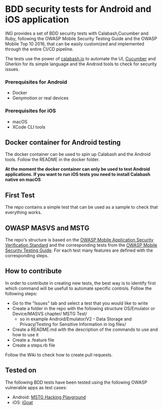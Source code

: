 # BDD security tests for Android and iOS application

ING provides a set of BDD security tests with Calabash,Cucumber and Ruby, following the OWASP Mobile Security Testing Guide and the OWASP Mobile Top 10 2016, that can be easily customized and implemented through the entire CI/CD pipeline. 

The tests use the power of [calabash.io](https://calabash.io) to automate the UI, [Cucumber](https://cucumber.io/) and Gherkin for its simple language and the Android tools to check for security issues.

### Prerequisites for Android

* Docker
* Genymotion or real devices 

### Prerequisites for iOS

* macOS
* XCode CLI tools 

## Docker container for Android testing

The docker container can be used to spin up Calabash and the Android tools. Follow the README in the docker folder.

__At the moment the docker container can only be used to test Android applications. If you want to run iOS tests you need to install Calabash native on macOS__


## First Test

The repo contains a simple test that can be used as a sample to check that everything works. 


## OWASP MASVS and MSTG
The repo's structure is based on the [OWASP Mobile Application Security Verification Standard](https://github.com/OWASP/owasp-masvs) and the corresponding tests from the [OWASP Mobile Security Testing Guide](https://github.com/OWASP/owasp-mstg). For each test many features are defined with the corresponding steps. 


## How to contribute

In order to contribute in creating new tests, the best way is to identify first which command will be usefull to automate specific controls. Follow the following steps:

-	Go to the "Issues" tab and select a test that you would like to write
-	Create a folder in the repo with the following structure OS/Emulator or Device/MASVS chapter/ MSTG Test/
	-	so in example Android/Emulator/V2 - Data Storage and Privacy/Testing for Sensitive Information in log files/
-	Create a README.md with the description of the commands to use and how to use it 
- 	Create a .feature file
-  Create a steps.rb file 

Follow the Wiki to check how to create pull requests. 


## Tested on

The following BDD tests have been tested using the following OWASP vulnerable apps as test cases:

*	Android: [MSTG Hacking Playground](https://github.com/OWASP/MSTG-Hacking-Playground)
* 	iOS: [iGoat](https://github.com/OWASP/igoat) 






